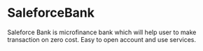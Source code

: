 # SaleforceBank
Saleforce Bank is microfinance bank which will help user to make transaction on zero cost. Easy to open account and use services. 
